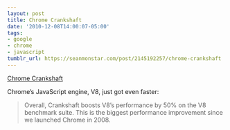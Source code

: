 ```yaml
---
layout: post
title: Chrome Crankshaft
date: '2010-12-08T14:00:07-05:00'
tags:
- google
- chrome
- javascript
tumblr_url: https://seanmonstar.com/post/2145192257/chrome-crankshaft
---
```

[Chrome Crankshaft](http://blog.chromium.org/2010/12/new-crankshaft-for-v8.html)  

Chrome’s JavaScript engine, V8, just got even faster:

> Overall, Crankshaft boosts V8’s performance by 50% on the V8 benchmark suite. This is the biggest performance improvement since we launched Chrome in 2008.

